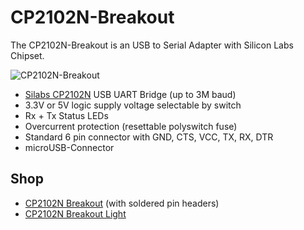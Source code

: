 # CP2102N-Breakout
The CP2102N-Breakout is an USB to Serial Adapter with Silicon Labs Chipset.

![CP2102N-Breakout](https://github.com/watterott/CP2102N-Breakout/raw/master/hardware/CP2102N-Breakout_v10.jpg)

* [Silabs CP2102N](http://www.silabs.com/products/interface/usb-bridges/usbxpress-usb-bridges/Pages/usbxpress-usb-bridges.aspx) USB UART Bridge (up to 3M baud)
* 3.3V or 5V logic supply voltage selectable by switch
* Rx + Tx Status LEDs
* Overcurrent protection (resettable polyswitch fuse)
* Standard 6 pin connector with GND, CTS, VCC, TX, RX, DTR
* microUSB-Connector


## Shop
* [CP2102N Breakout](http://www.watterott.com/en/CP2102N-Breakout) (with soldered pin headers)
* [CP2102N Breakout Light](http://www.watterott.com/en/CP2102N-Breakout-Light)
